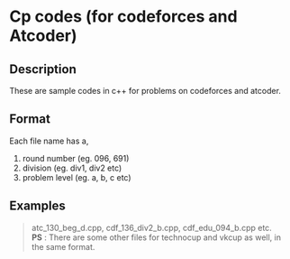 # Cp codes (for codeforces and Atcoder)
## Description
These are sample codes in c++ for problems on codeforces and atcoder.
## Format
Each file name has a,
1. round number (eg. 096, 691)
2. division (eg. div1, div2 etc)
3. problem level (eg. a, b, c etc)
## Examples
> atc_130_beg_d.cpp, cdf_136_div2_b.cpp, cdf_edu_094_b.cpp etc. \
**PS** : There are some other files for technocup and vkcup as well, in the same format.

